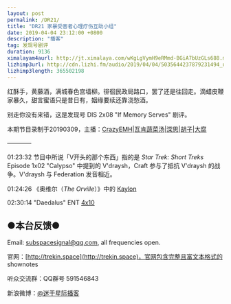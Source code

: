 ```yaml
---
layout: post
permalink: /DR21/
title: "DR21 家暴受害者心理疗伤互助小组"
date: 2019-04-04 23:12:00 +0800
description: "播客"
tag: 发现号剧评
duration: 9136
ximalayam4aurl: http://jt.ximalaya.com/wKgLgVymH9eRMmd-BGiA7bUzGLs688.m4a?channel=rss&amp;album_id=3135361&amp;track_id=173688311&amp;uid=6418191&amp;jt=http://audio.xmcdn.com/group57/M03/E6/62/wKgLgVymH9eRMmd-BGiA7bUzGLs688.m4a
lizhimp3url: http://cdn.lizhi.fm/audio/2019/04/04/5035644237879231494_ud.mp3
lizhimp3length: 365502198
---   
```


红酥手，黄藤酒，满城春色宫墙柳。徘徊民政局路口，罢了还是往回走。滴蜡皮鞭家暴久，甜言蜜语只是昔日有，姻缘要续还靠浇愁酒。

别走你没有来错，这是发现号 DIS 2x08 &quot;If Memory Serves&quot; 剧评。

本期节目录制于20190309，主播：[CrazyEMH](mailto:emh@trekin.space)\|[瓦肯蔬菜汤](http://weibo.com/u/5013547255)\|[深思](mailto:deepthought@trekin.space)\|[胡子](https://weibo.com/p/1005051764117203)\|[大腐](https://weibo.com/u/5113590549)

————

01:23:32 节目中所说「V开头的那个东西」指的是 _Star Trek: Short Treks_ Episode 1x02 &quot;Calypso&quot; 中提到的 V&#39;draysh，Craft 参与了抵抗 V&#39;draysh 的战争。V&#39;draysh 与 Federation 发音相近。

01:24:26 《奥维尔（_The Orville_）》中的 [Kaylon](https://orville.fandom.com/wiki/Kaylon)

02:30:14 &quot;Daedalus&quot; ENT [4x10](https://memory-alpha.fandom.com/wiki/ENT_Season_4)

## ●本台反馈●

Email: [subspacesignal@qq.com](mailto:subspacesignal@qq.com), all frequencies open.

官网：[http://trekin.space](http://trekin.space)，官网包含完整且富文本格式的 shownotes

听众交流群：QQ群号 591546843

新浪微博：[@迷于星际播客](http://weibo.com/lostinst)


